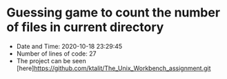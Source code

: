 # Guessing game to count the number of files in current directory
- Date and Time:  2020-10-18 23:29:45
- Number of lines of code:  27
- The project can be seen [here]https://github.com/ktalit/The_Unix_Workbench_assignment.git
